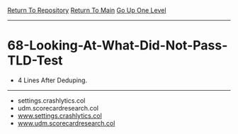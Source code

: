 [Return To Repository](https://github.com/bast69/piholeparser/)
[Return To Main](https://github.com/bast69/piholeparser/blob/master/RecentRunLogs/Mainlog.md)
[Go Up One Level](https://github.com/bast69/piholeparser/blob/master/RecentRunLogs/TopLevelScripts/.md)
____________________________________
# 68-Looking-At-What-Did-Not-Pass-TLD-Test
* 4 Lines After Deduping. 
____________________________________________________
* settings.crashlytics.col
* udm.scorecardresearch.col
* www.settings.crashlytics.col
* www.udm.scorecardresearch.col
